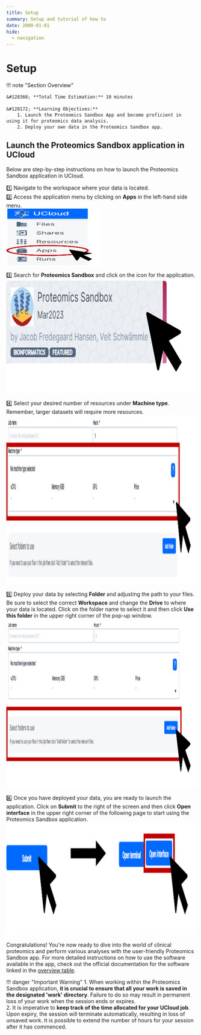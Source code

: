 ```yaml
---
title: Setup
summary: Setup and tutorial of how to 
date: 2000-01-01
hide:
  - navigation
---
```


<!--
# Put above to hide navigation (left), toc (right) or footer (bottom)

hide:
  - navigation 
  - toc
  - footer 

# You should hide the navigation if there are no subsections
# You should hide the Table of Contents if there are no important titles
-->

# Setup

!!! note "Section Overview"

    &#128368; **Total Time Estimation:** 10 minutes

    &#128172; **Learning Objectives:**    
        1. Launch the Proteomics Sandbox App and become proficient in using it for proteomics data analysis.  
        2. Deploy your own data in the Proteomics Sandbox app.   

## Launch the Proteomics Sandbox application in UCloud  

Below are step-by-step instructions on how to launch the Proteomics Sandbox application in UCloud.  

:one: Navigate to the workspace where your data is located.  
:two: Access the application menu by clicking on **Apps** in the left-hand side menu.  
<img src="images/UCloud/UCloud_apps.png" alt="Alt Text" width="250" height="150">

:three: Search for **Proteomics Sandbox** and click on the icon for the application.  
<img src="images/UCloud/Proteomics_Sandbox_app.png" alt="Alt Text" width="500" height="300">

:four: Select your desired number of resources under **Machine type**. Remember, larger datasets will require more resources.  
<img src="images/UCloud/Machine_type.png" alt="Alt Text" width="750" height="450">

:five: Deploy your data by selecting **Folder** and adjusting the path to your files. Be sure to select the correct **Workspace** and change the **Drive** to where your data is located. Click on the folder name to select it and then click **Use this folder** in the upper right corner of the pop-up window.  
<img src="images/UCloud/Add_folder.png" alt="Alt Text" width="750" height="450">

:six: Once you have deployed your data, you are ready to launch the application. Click on **Submit** to the right of the screen and then click **Open interface** in the upper right corner of the following page to start using the Proteomics Sandbox application.  
<img src="images/UCloud/Submit_open_interface.png" alt="Alt Text" width="500" height="300">


Congratulations! You're now ready to dive into the world of clinical proteomics and perform various analyses with the user-friendly Proteomics Sandbox app. For more detailed instructions on how to use the software available in the app, check out the official documentation for the software linked in the [overview table](/proteomics-course/gettingstarted.html#software). 


!!! danger "Important Warning"
    1. When working within the Proteomics Sandbox application, **it is crucial to ensure that all your work is saved in the designated 'work' directory**. Failure to do so may result in permanent loss of your work when the session ends or expires.  
    2. It is imperative to **keep track of the time allocated for your UCloud job**. Upon expiry, the session will terminate automatically, resulting in loss of unsaved work. It is possible to extend the number of hours for your session after it has commenced.
